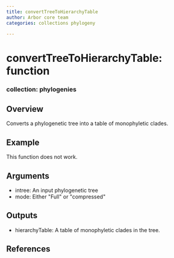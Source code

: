 ```yaml
---
title: convertTreeToHierarchyTable
author: Arbor core team
categories: collections phylogeny

---
```


# convertTreeToHierarchyTable: function

### collection: phylogenies

## Overview

Converts a phylogenetic tree into a table of monophyletic clades.

## Example

This function does not work.

## Arguments

- intree: An input phylogenetic tree
- mode: Either "Full" or "compressed"

## Outputs

- hierarchyTable: A table of monophyletic clades in the tree.

## References
